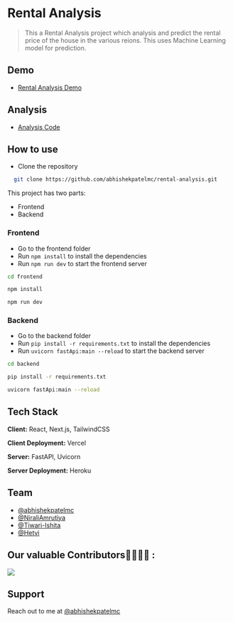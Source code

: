 # Rental Analysis

> This a Rental Analysis project which analysis and predict the rental price of the house in the various reions. This uses Machine Learning model for prediction.

## Demo

- [Rental Analysis Demo](http://rental-analysis.vercel.app/)

## Analysis

- [Analysis Code](./Rent_Analysis.ipynb)

## How to use

- Clone the repository

```bash
  git clone https://github.com/abhishekpatelmc/rental-analysis.git
```

This project has two parts:

- Frontend
- Backend

### Frontend

- Go to the frontend folder
- Run `npm install` to install the dependencies
- Run `npm run dev` to start the frontend server

```bash
cd frontend
```

```bash
npm install
```

```bash
npm run dev
```

### Backend

- Go to the backend folder
- Run `pip install -r requirements.txt` to install the dependencies
- Run `uvicorn fastApi:main --reload` to start the backend server

```bash
cd backend
```

```bash
pip install -r requirements.txt
```

```bash
uvicorn fastApi:main --reload
```

## Tech Stack

**Client:** React, Next.js, TailwindCSS

**Client Deployment:** Vercel

**Server:** FastAPI, Uvicorn

**Server Deployment:** Heroku

## Team

- [@abhishekpatelmc](https://github.com/abhishekpatelmc)
- [@NiraliAmrutiya](https://github.com/NiraliAmrutiya)
- [@Tiwari-Ishita](https://github.com/Tiwari-Ishita)
- [@Hetvi](https://github.com/Hetvi2799)

## Our valuable Contributors👩‍💻👨‍💻 :

<a href="https://github.com/abhishekpatelmc/rental-analysis/graphs/contributors">
  <img src="https://contributors-img.web.app/image?repo=abhishekpatelmc/rental-analysis" />
</a>

## Support

Reach out to me at [@abhishekpatelmc](https://www.linkedin.com/in/abhishekpatelmc/)
